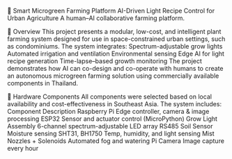 🌱 Smart Microgreen Farming Platform
AI-Driven Light Recipe Control for Urban Agriculture
A human–AI collaborative farming platform.

📌 Overview
This project presents a modular, low-cost, and intelligent plant farming system designed for use in space-constrained urban settings, such as condominiums. The system integrates:
Spectrum-adjustable grow lights
Automated irrigation and ventilation
Environmental sensing
Edge AI for light recipe generation
Time-lapse–based growth monitoring
The project demonstrates how AI can co-design and co-operate with humans to create an autonomous microgreen farming solution using commercially available components in Thailand.

🔧 Hardware Components
All components were selected based on local availability and cost-effectiveness in Southeast Asia. The system includes:
Component	Description
Raspberry Pi	Edge controller, camera & image processing
ESP32	Sensor and actuator control (MicroPython)
Grow Light Assembly	6-channel spectrum-adjustable LED array
RS485 Soil Sensor	Moisture sensing
SHT31, BH1750	Temp, humidity, and light sensing
Mist Nozzles + Solenoids	Automated fog and watering
Pi Camera	Image capture every hour
